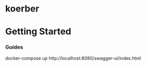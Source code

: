 # koerber
# Getting Started


### Guides
docker-compose up
http://localhost:8080/swagger-ui/index.html
